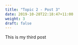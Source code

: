 ```yaml
---
title: "Topic 2 - Post 3"
date: 2019-10-28T22:18:47+11:00
weight: 3
draft: false
---
```


This is my third post